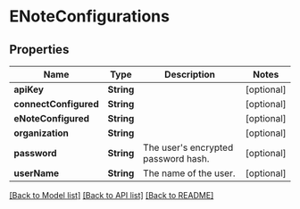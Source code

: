 # ENoteConfigurations

## Properties
Name | Type | Description | Notes
------------ | ------------- | ------------- | -------------
**apiKey** | **String** |  | [optional] 
**connectConfigured** | **String** |  | [optional] 
**eNoteConfigured** | **String** |  | [optional] 
**organization** | **String** |  | [optional] 
**password** | **String** | The user&#39;s encrypted password hash. | [optional] 
**userName** | **String** | The name of the user. | [optional] 

[[Back to Model list]](../README.md#documentation-for-models) [[Back to API list]](../README.md#documentation-for-api-endpoints) [[Back to README]](../README.md)


